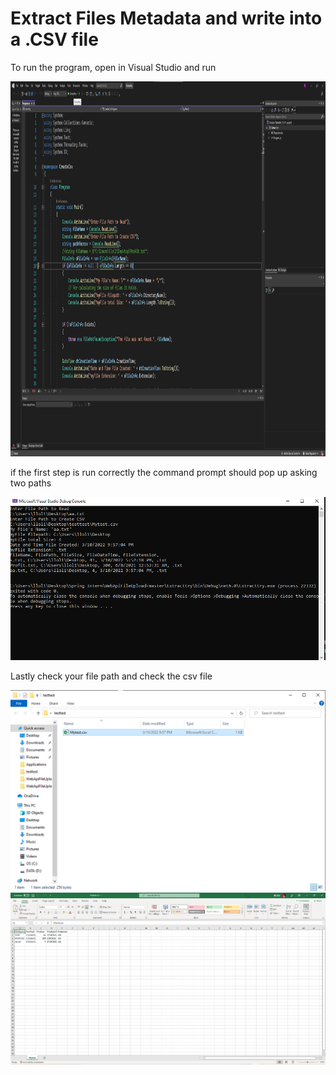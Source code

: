 # Extract Files Metadata and write into a .CSV file
<p> To run the program, open in Visual Studio and run <p>
<img src="torun.png" alt="how to run" style="width:1000px;height:600px;">
<p> if the first step is run correctly the command prompt should pop up asking two paths <p>
<img src="cmd.png" alt="what to put in cmd">
<p> Lastly check your file path and check the csv file<p>
<img src="folder.png" alt="foler">
<img src="excel.png" alt="excel">
